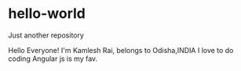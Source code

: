 # hello-world
Just another repository

Hello Everyone!
    I'm Kamlesh Rai, belongs to Odisha,INDIA 
    I love to do coding Angular js is my fav.
